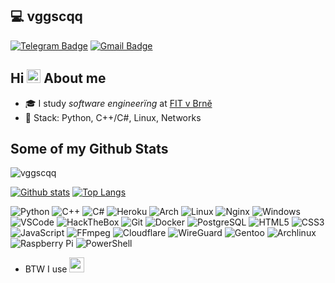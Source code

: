## :computer: vggscqq 
[![Telegram Badge](https://img.shields.io/badge/-Telegram-1ca0f1?style=for-the-badge&labelColor=1ca0f1&logo=telegram&logoColor=white&link=https://t.me/vimnative)](https://t.me/nmcli) [![Gmail Badge](https://img.shields.io/badge/-Gmail-c14438?style=for-the-badge&logo=Gmail&logoColor=white&link=mailto:vggscqq@gmail.com)](mailto:vggscqq@gmail.com)

## Hi <img src="https://github.com/lucasgdb/lucasgdb/blob/master/assets/hi.gif" width="22px"> About me


- :mortar_board: I study _software engineerïng_ at [FIT v Brně](https://www.fit.vut.cz/.en)
- :purple_heart: Stack: Python, C++/C#, Linux, Networks

## Some of my Github Stats
<p align=left> <img src=https://komarev.com/ghpvc/?username=vggscqq&style=flat-square alt=vggscqq /> </p>

[![Github stats](https://github-readme-stats.vercel.app/api?username=vggscqq&show_icons=true&include_all_commits=true&theme=github_dark)](https://github.com/vggscqq/github-readme-stats)
[![Top Langs](https://github-readme-stats.vercel.app/api/top-langs/?username=vggscqq&layout=compact&theme=github_dark)](https://github.com/vggscqq/github-readme-stats)


  ![Python](https://img.shields.io/badge/Python-darkgreen.svg?style=flat-square&logo=python&logoColor=white)
  ![C++](https://img.shields.io/badge/C++-00599C.svg?style=flat-square&logo=cplusplus&logoColor=white)
  ![C#](https://img.shields.io/badge/%D0%A1%23_-00599C.svg?style=flat-square&logo=csharp&logoColor=white)
  ![Heroku](https://img.shields.io/badge/-Heroku-430098?style=flat-square&logo=heroku&logoColor=white)
  ![Arch](https://img.shields.io/badge/Archlinux-blue.svg?style=flat-square&logo=archlinux&logoColor=white)
  ![Linux](https://img.shields.io/badge/-Linux-FCC624?style=flat-square&logo=linux&logoColor=white)
  ![Nginx](https://img.shields.io/badge/Nginx-009639.svg?style=flat-square&logo=nginx&logoColor=white)
  ![Windows](https://img.shields.io/badge/Windows-0078D6?style=flat-square&logo=windows&logoColor=white)
  ![VSCode](https://img.shields.io/badge/-VSCode-0085D1?style=flat-square&logo=visual-studio-code&logoColor=white)
  ![HackTheBox](https://img.shields.io/badge/Hack%20The%20Box-9FEF00.svg?style=flat-square&logo=HackTheBox&logoColor=white)
  ![Git](https://img.shields.io/badge/-Git-F05032?style=flat-square&logo=git&logoColor=white)
  ![Docker](https://img.shields.io/badge/-Docker-46a2f1?style=flat-square&logo=docker&logoColor=white)
  ![PostgreSQL](https://img.shields.io/badge/postgresql-blue.svg?style=flat-square&logo=postgresql&logoColor=white)
  ![HTML5](https://img.shields.io/badge/-HTML5-E34F26?style=flat-square&logo=html5&logoColor=white)
  ![CSS3](https://img.shields.io/badge/-CSS3-549FDE?style=flat-square&logo=css3&logoColor=white)
  ![JavaScript](https://img.shields.io/badge/-JavaScript-F7B93E?style=flat-square&logo=javascript&logoColor=white)
  ![FFmpeg](https://img.shields.io/badge/FFmpeg-green.svg?style=flat-square&logo=FFmpeg&logoColor=white)
  ![Cloudflare](https://img.shields.io/badge/Cloudflare-F38020.svg?style=flat-square&logo=cloudflare&logoColor=white)
  ![WireGuard](https://img.shields.io/badge/wireguard-88171A.svg?style=flat-square&logo=wireguard&logoColor=white)
  ![Gentoo](https://img.shields.io/badge/Gentoo-54487A.svg?style=flat-square&logo=gentoo&logoColor=white)
  ![Archlinux](https://img.shields.io/badge/Archlinux-1793D1.svg?style=flat-square&logo=Archlinux&logoColor=white)
  ![Raspberry Pi](https://img.shields.io/badge/Raspberry%20Pi-A22846.svg?style=flat-square&logo=raspberrypi&logoColor=white)
  ![PowerShell](https://img.shields.io/badge/PowerShell-5391FE.svg?style=flat-square&logo=PowerShell&logoColor=white)
  

- BTW I use <img height="24" width="24" src="https://icons.iconarchive.com/icons/papirus-team/papirus-apps/256/distributor-logo-archlinux-icon.png" />

<!-- ## Hey 👋, This is vggscqq
[![Gmail Badge](https://img.shields.io/badge/-vggscqq@gmail.com-c14438?style=flat&logo=Gmail&logoColor=white&link=mailto:vggscqq@gmail.com)](mailto:vggscqq@gmail.com) [![Github Badge](https://img.shields.io/badge/-vggscqq-grey?style=flat&logo=github&logoColor=white&link=https://github.com/vggscqq/)](https://www.github.com/vggscqq/) [![Telegram Badge](https://raw.githubusercontent.com/Patrolavia/telegram-badge/8fe3382b3fd3a1c533ba270e608035a27e430c2e/ask.svg)](https://t.me/nmcli)
## Some of my Github Stats
<p align=left> <img src=https://komarev.com/ghpvc/?username=vggscqq alt=vggscqq /> </p>

[![Github stats](https://github-readme-stats.vercel.app/api?username=vggscqq&show_icons=true&include_all_commits=true)](https://github.com/vggscqq/github-readme-stats)
[![Top Langs](https://github-readme-stats.vercel.app/api/top-langs/?username=vggscqq&layout=compact)](https://github.com/vggscqq/github-readme-stats)

- BTW I use <img height="24" width="24" src="https://icons.iconarchive.com/icons/papirus-team/papirus-apps/256/distributor-logo-archlinux-icon.png" />

-->
